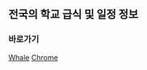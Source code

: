 ## 전국의 학교 급식 및 일정 정보

### 바로가기

[Whale](https://store.whale.naver.com/detail/igacokmbgjalgongkebmeaghkikdapba)
[Chrome](https://chrome.google.com/webstore/detail/%EC%A0%84%EA%B5%AD%EC%9D%98-%ED%95%99%EA%B5%90-%EA%B8%89%EC%8B%9D-%EB%B0%8F-%EC%9D%BC%EC%A0%95-%EC%A0%95%EB%B3%B4/kkeigckbhoaeeimpljbgdahffdefighg)

